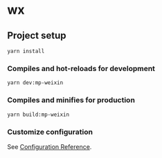 # wx

## Project setup
```
yarn install
```

### Compiles and hot-reloads for development
```
yarn dev:mp-weixin
```

### Compiles and minifies for production
```
yarn build:mp-weixin
```

### Customize configuration
See [Configuration Reference](https://cli.vuejs.org/config/).
